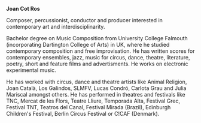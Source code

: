 **Joan Cot Ros**

Composer, percussionist, conductor and producer interested in contemporary art and interdisciplinarity.

Bachelor degree on Music Composition from University College Falmouth (incorporating Dartington College of Arts) in UK, where he studied contemporary composition and free improvisation. He has written scores for contemporary ensembles, jazz, music for circus, dance, theatre, literature, poetry, short and feature films and advertisments. He works on electronic experimental music. 

He has worked with circus, dance and theatre artists like Animal Religion, Joan Català, Los Galindos, SLMFV, Lucas Condró, Carlota Grau and Julia Mariscal amongst others. He has performed in theatres and festivals like TNC, Mercat de les Flors, Teatre Lliure, Temporada Alta, Festival Grec, Festival TNT, Teatros del Canal, Festival Mirada (Brazil), Edinburgh Children's Festival, Berlin Circus Festival or C!CAF (Denmark).
